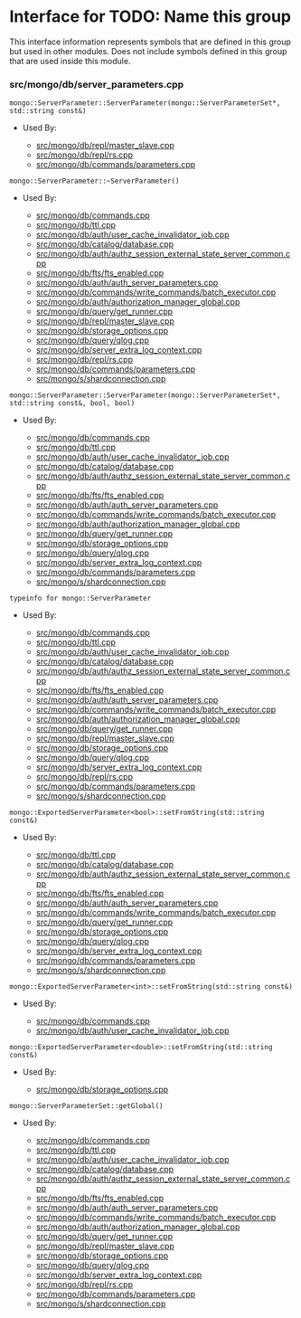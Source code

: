 
# Interface for TODO: Name this group
This interface information represents symbols that are defined in this group but used in other modules.  Does not include symbols defined in this group that are used inside this module.

### src/mongo/db/server\_parameters.cpp

<div></div>

    mongo::ServerParameter::ServerParameter(mongo::ServerParameterSet*, std::string const&)

- Used By:

    - [src/mongo/db/repl/master\_slave.cpp](../../../../replication/replication)
    - [src/mongo/db/repl/rs.cpp](../../../../replication/replication)
    - [src/mongo/db/commands/parameters.cpp](../../../../queries/database\_commands)

<div></div>

    mongo::ServerParameter::~ServerParameter()

- Used By:

    - [src/mongo/db/commands.cpp](../../../../queries/database\_commands)
    - [src/mongo/db/ttl.cpp](../../../../queries/indexing)
    - [src/mongo/db/auth/user\_cache\_invalidator\_job.cpp](../../../../security/authorization)
    - [src/mongo/db/catalog/database.cpp](../../../../storage/storage\_layer\_structure)
    - [src/mongo/db/auth/authz\_session\_external\_state\_server\_common.cpp](../../../../security/authorization)
    - [src/mongo/db/fts/fts\_enabled.cpp](../../../../queries/full\_text\_search\_module)
    - [src/mongo/db/auth/auth\_server\_parameters.cpp](../../../../security/legacy\_code)
    - [src/mongo/db/commands/write\_commands/batch\_executor.cpp](../../../../network/write\_commands)
    - [src/mongo/db/auth/authorization\_manager\_global.cpp](../../../../security/authorization)
    - [src/mongo/db/query/get\_runner.cpp](../../../../queries/core\_query\_system)
    - [src/mongo/db/repl/master\_slave.cpp](../../../../replication/replication)
    - [src/mongo/db/storage\_options.cpp](../../../../storage/storage\_layer\_structure)
    - [src/mongo/db/query/qlog.cpp](../../../../queries/core\_query\_system)
    - [src/mongo/db/server\_extra\_log\_context.cpp](../../../../process\_management/logging\_system)
    - [src/mongo/db/repl/rs.cpp](../../../../replication/replication)
    - [src/mongo/db/commands/parameters.cpp](../../../../queries/database\_commands)
    - [src/mongo/s/shardconnection.cpp](../../../../sharding/sharding)

<div></div>

    mongo::ServerParameter::ServerParameter(mongo::ServerParameterSet*, std::string const&, bool, bool)

- Used By:

    - [src/mongo/db/commands.cpp](../../../../queries/database\_commands)
    - [src/mongo/db/ttl.cpp](../../../../queries/indexing)
    - [src/mongo/db/auth/user\_cache\_invalidator\_job.cpp](../../../../security/authorization)
    - [src/mongo/db/catalog/database.cpp](../../../../storage/storage\_layer\_structure)
    - [src/mongo/db/auth/authz\_session\_external\_state\_server\_common.cpp](../../../../security/authorization)
    - [src/mongo/db/fts/fts\_enabled.cpp](../../../../queries/full\_text\_search\_module)
    - [src/mongo/db/auth/auth\_server\_parameters.cpp](../../../../security/legacy\_code)
    - [src/mongo/db/commands/write\_commands/batch\_executor.cpp](../../../../network/write\_commands)
    - [src/mongo/db/auth/authorization\_manager\_global.cpp](../../../../security/authorization)
    - [src/mongo/db/query/get\_runner.cpp](../../../../queries/core\_query\_system)
    - [src/mongo/db/storage\_options.cpp](../../../../storage/storage\_layer\_structure)
    - [src/mongo/db/query/qlog.cpp](../../../../queries/core\_query\_system)
    - [src/mongo/db/server\_extra\_log\_context.cpp](../../../../process\_management/logging\_system)
    - [src/mongo/db/commands/parameters.cpp](../../../../queries/database\_commands)
    - [src/mongo/s/shardconnection.cpp](../../../../sharding/sharding)

<div></div>

    typeinfo for mongo::ServerParameter

- Used By:

    - [src/mongo/db/commands.cpp](../../../../queries/database\_commands)
    - [src/mongo/db/ttl.cpp](../../../../queries/indexing)
    - [src/mongo/db/auth/user\_cache\_invalidator\_job.cpp](../../../../security/authorization)
    - [src/mongo/db/catalog/database.cpp](../../../../storage/storage\_layer\_structure)
    - [src/mongo/db/auth/authz\_session\_external\_state\_server\_common.cpp](../../../../security/authorization)
    - [src/mongo/db/fts/fts\_enabled.cpp](../../../../queries/full\_text\_search\_module)
    - [src/mongo/db/auth/auth\_server\_parameters.cpp](../../../../security/legacy\_code)
    - [src/mongo/db/commands/write\_commands/batch\_executor.cpp](../../../../network/write\_commands)
    - [src/mongo/db/auth/authorization\_manager\_global.cpp](../../../../security/authorization)
    - [src/mongo/db/query/get\_runner.cpp](../../../../queries/core\_query\_system)
    - [src/mongo/db/repl/master\_slave.cpp](../../../../replication/replication)
    - [src/mongo/db/storage\_options.cpp](../../../../storage/storage\_layer\_structure)
    - [src/mongo/db/query/qlog.cpp](../../../../queries/core\_query\_system)
    - [src/mongo/db/server\_extra\_log\_context.cpp](../../../../process\_management/logging\_system)
    - [src/mongo/db/repl/rs.cpp](../../../../replication/replication)
    - [src/mongo/db/commands/parameters.cpp](../../../../queries/database\_commands)
    - [src/mongo/s/shardconnection.cpp](../../../../sharding/sharding)

<div></div>

    mongo::ExportedServerParameter<bool>::setFromString(std::string const&)

- Used By:

    - [src/mongo/db/ttl.cpp](../../../../queries/indexing)
    - [src/mongo/db/catalog/database.cpp](../../../../storage/storage\_layer\_structure)
    - [src/mongo/db/auth/authz\_session\_external\_state\_server\_common.cpp](../../../../security/authorization)
    - [src/mongo/db/fts/fts\_enabled.cpp](../../../../queries/full\_text\_search\_module)
    - [src/mongo/db/auth/auth\_server\_parameters.cpp](../../../../security/legacy\_code)
    - [src/mongo/db/commands/write\_commands/batch\_executor.cpp](../../../../network/write\_commands)
    - [src/mongo/db/query/get\_runner.cpp](../../../../queries/core\_query\_system)
    - [src/mongo/db/storage\_options.cpp](../../../../storage/storage\_layer\_structure)
    - [src/mongo/db/query/qlog.cpp](../../../../queries/core\_query\_system)
    - [src/mongo/db/server\_extra\_log\_context.cpp](../../../../process\_management/logging\_system)
    - [src/mongo/db/commands/parameters.cpp](../../../../queries/database\_commands)
    - [src/mongo/s/shardconnection.cpp](../../../../sharding/sharding)

<div></div>

    mongo::ExportedServerParameter<int>::setFromString(std::string const&)

- Used By:

    - [src/mongo/db/commands.cpp](../../../../queries/database\_commands)
    - [src/mongo/db/auth/user\_cache\_invalidator\_job.cpp](../../../../security/authorization)

<div></div>

    mongo::ExportedServerParameter<double>::setFromString(std::string const&)

- Used By:

    - [src/mongo/db/storage\_options.cpp](../../../../storage/storage\_layer\_structure)

<div></div>

    mongo::ServerParameterSet::getGlobal()

- Used By:

    - [src/mongo/db/commands.cpp](../../../../queries/database\_commands)
    - [src/mongo/db/ttl.cpp](../../../../queries/indexing)
    - [src/mongo/db/auth/user\_cache\_invalidator\_job.cpp](../../../../security/authorization)
    - [src/mongo/db/catalog/database.cpp](../../../../storage/storage\_layer\_structure)
    - [src/mongo/db/auth/authz\_session\_external\_state\_server\_common.cpp](../../../../security/authorization)
    - [src/mongo/db/fts/fts\_enabled.cpp](../../../../queries/full\_text\_search\_module)
    - [src/mongo/db/auth/auth\_server\_parameters.cpp](../../../../security/legacy\_code)
    - [src/mongo/db/commands/write\_commands/batch\_executor.cpp](../../../../network/write\_commands)
    - [src/mongo/db/auth/authorization\_manager\_global.cpp](../../../../security/authorization)
    - [src/mongo/db/query/get\_runner.cpp](../../../../queries/core\_query\_system)
    - [src/mongo/db/repl/master\_slave.cpp](../../../../replication/replication)
    - [src/mongo/db/storage\_options.cpp](../../../../storage/storage\_layer\_structure)
    - [src/mongo/db/query/qlog.cpp](../../../../queries/core\_query\_system)
    - [src/mongo/db/server\_extra\_log\_context.cpp](../../../../process\_management/logging\_system)
    - [src/mongo/db/repl/rs.cpp](../../../../replication/replication)
    - [src/mongo/db/commands/parameters.cpp](../../../../queries/database\_commands)
    - [src/mongo/s/shardconnection.cpp](../../../../sharding/sharding)
